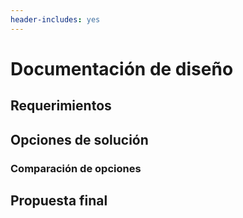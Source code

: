 ```yaml
---
header-includes: yes
---
```

<!-- geometry: "left=1.6cm,right=1.6cm,top=1.6cm,bottom=1.6cm" -->

# Documentación de diseño

## Requerimientos

## Opciones de solución

### Comparación de opciones

## Propuesta final
